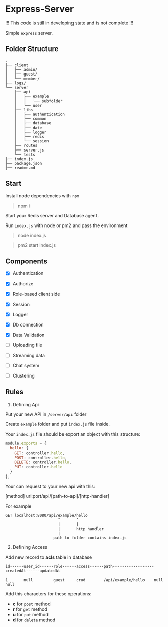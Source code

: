 Express-Server
======

!!! This code is still in developing state and is not complete !!!

Simple `express` server.

## Folder Structure

```
.
├── client
│   ├── admin/
│   ├── guest/
│   └── member/
├── logs/
└── server
    ├── api
    │   ├── example
    │   │   └── subfolder
    │   └── user
    ├── libs
    │   ├── authentication
    │   ├── common
    │   ├── database
    │   ├── date
    │   ├── logger
    │   ├── redis
    │   └── session
    ├── routes
    ├── server.js
    └── tests
├── index.js
├── package.json
├── readme.md
```

## Start

Install node dependencies with `npm`

> npm i

Start your Redis server and Database agent.

Run `index.js` with node or pm2 and pass the environment

> node index.js

> pm2 start index.js

## Components

- [x] Authentication
- [x] Authorize
- [x] Role-based client side
- [x] Session
- [x] Logger
- [x] Db connection
- [x] Data Validation
- [ ] Uploading file
- [ ] Streaming data
- [ ] Chat system
- [ ] Clustering


## Rules

1) Defining Api

Put your new API in `/server/api` folder

Create `example` folder and put `index.js` file inside.

Your `index.js` file should be export an object with this structure:

```js
module.exports = {
  hello: {
    GET: controller.hello,
    POST: controller.hello,
    DELETE: controller.hello,
    PUT: controller.hello
  }
};
```

Your can request to your new api with this:

[method] url:port/api/[path-to-api]/[http-handler]

For example

```
GET localhost:8080/api/example/hello
                       ^       ^
                       |       |
                       |       http handler
                       |
                     path to folder contains index.js 
```

2) Defining Access

Add new record to **acls** table in database

```
id------user_id------role------access------path------------------createdAt------updatedAt

1       null         guest     crud        /api/example/hello    null           null		
```

Add this characters for these operations:

- **c** for `post` method
- **r** for `get` method
- **u** for `put` method
- **d** for `delete` method
